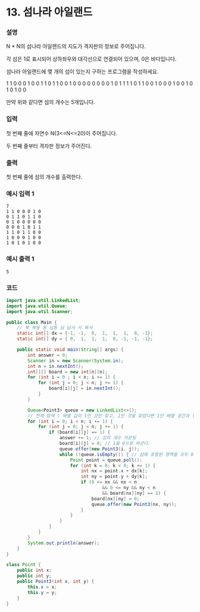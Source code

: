 # 13. 섬나라 아일랜드

### 설명 
N * N의 섬나라 아일랜드의 지도가 격자판의 정보로 주어집니다.

각 섬은 1로 표시되어 상하좌우와 대각선으로 연결되어 있으며, 0은 바다입니다.

섬나라 아일랜드에 몇 개의 섬이 있는지 구하는 프로그램을 작성하세요.

1 1 0 0 0 1 0
0 1 1 0 1 1 0
0 1 0 0 0 0 0
0 0 0 1 0 1 1
1 1 0 1 1 0 0
1 0 0 0 1 0 0
1 0 1 0 1 0 0

만약 위와 같다면 섬의 개수는 5개입니다.


### 입력
첫 번째 줄에 자연수 N(3<=N<=20)이 주어집니다.

두 번째 줄부터 격자판 정보가 주어진다.


### 출력
첫 번째 줄에 섬의 개수를 출력한다.


### 예시 입력 1
```
7
1 1 0 0 0 1 0
0 1 1 0 1 1 0
0 1 0 0 0 0 0
0 0 0 1 0 1 1
1 1 0 1 1 0 0
1 0 0 0 1 0 0
1 0 1 0 1 0 0
```

### 예시 출력 1
```
5
```

### 코드
```java
import java.util.LinkedList;
import java.util.Queue;
import java.util.Scanner;

public class Main {
    // 북 북동 동 남동 남 남서 서 북서
    static int[] dx = {-1, -1,  0,  1,  1,  1,  0, -1};
    static int[] dy = { 0,  1,  1,  1,  0, -1, -1, -1};

    public static void main(String[] args) {
        int answer = 0;
        Scanner in = new Scanner(System.in);
        int n = in.nextInt();
        int[][] board = new int[n][n];
        for (int i = 0 ; i < n; i += 1) {
            for (int j = 0; j < n; j += 1) {
                board[i][j] = in.nextInt();
            }
        }

        Queue<Point3> queue = new LinkedList<>();
        // 전체 탐색 ( 배열 값이 1인 것만 찾고, 1인 것을 찾았다면 1인 배열 공간과 인접한 공간에 1값을 모두 0으로 변경한다. 
        for (int i = 0; i < n; i += 1) {
            for (int j = 0; j < n; j += 1) {
                if (board[i][j] == 1) {
                    answer += 1; // 섬의 개수 카운팅
                    board[i][j] = 0; // 1을 0으로 바꾼다.
                    queue.offer(new Point3(i, j));
                    while (!queue.isEmpty()) { // 섬에 포함된 영역을 모두 0으로 변경
                        Point point = queue.poll();
                        for (int k = 0; k < 8; k += 1) {
                            int nx = point.x + dx[k];
                            int ny = point.y + dy[k];
                            if (0 <= nx && nx < n
                                    && 0 <= ny && ny < n
                                    && board[nx][ny] == 1) {
                                board[nx][ny] = 0;
                                queue.offer(new Point3(nx, ny));
                            }
                        }
                    }
                }
            }
        }
        System.out.println(answer);
    }
}

class Point {
    public int x;
    public int y;
    public Point3(int x, int y) {
        this.x = x;
        this.y = y;
    }
}
```